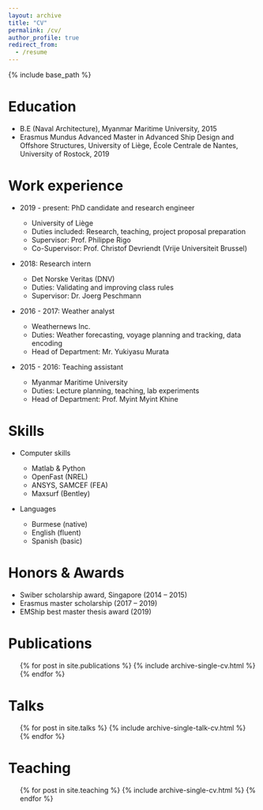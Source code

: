 ```yaml
---
layout: archive
title: "CV"
permalink: /cv/
author_profile: true
redirect_from:
  - /resume
---
```


{% include base_path %}

Education
======
* B.E (Naval Architecture), Myanmar Maritime University, 2015
* Erasmus Mundus Advanced Master in Advanced Ship Design and Offshore Structures, University of Liège, École Centrale de Nantes, University of Rostock, 2019

Work experience
======
* 2019 - present: PhD candidate and research engineer
  * University of Liège
  * Duties included: Research, teaching, project proposal preparation
  * Supervisor: Prof. Philippe Rigo
  * Co-Supervisor: Prof. ‪Christof Devriendt (Vrije Universiteit Brussel)

* 2018: Research intern
  * Det Norske Veritas (DNV)
  * Duties: Validating and improving class rules 
  * Supervisor: Dr. Joerg Peschmann

* 2016 - 2017: Weather analyst
  * Weathernews Inc.
  * Duties: Weather forecasting, voyage planning and tracking, data encoding
  * Head of Department: Mr. Yukiyasu Murata

* 2015 - 2016: Teaching assistant
  * Myanmar Maritime University
  * Duties: Lecture planning, teaching, lab experiments
  * Head of Department: Prof. Myint Myint Khine

Skills
======
* Computer skills
  * Matlab & Python
  * OpenFast (NREL)
  * ANSYS, SAMCEF (FEA)
  * Maxsurf (Bentley) 

* Languages
  * Burmese (native)
  * English (fluent)
  * Spanish (basic)
  
Honors & Awards
======
 * Swiber scholarship award, Singapore (2014 – 2015)
 * Erasmus master scholarship (2017 – 2019)
 * EMShip best master thesis award (2019)
 

Publications
======
  <ul>{% for post in site.publications %}
    {% include archive-single-cv.html %}
  {% endfor %}</ul>
  
Talks
======
  <ul>{% for post in site.talks %}
    {% include archive-single-talk-cv.html %}
  {% endfor %}</ul>
  
Teaching
======
  <ul>{% for post in site.teaching %}
    {% include archive-single-cv.html %}
  {% endfor %}</ul>
  
